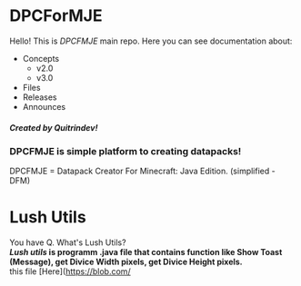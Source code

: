 # DPCForMJE
Hello! This is *DPCFMJE* main repo. Here you can see documentation about:
- Concepts
  - v2.0
  - v3.0
- Files
- Releases
- Announces
##### Created by Quitrindev!

### DPCFMJE is simple platform to creating datapacks!
DPCFMJE = Datapack Creator For Minecraft: Java Edition. (simplified - DFM)

# Lush Utils
You have Q. What's Lush Utils? <br>
***Lush utils* is programm .java file that contains function like Show Toast (Message), get Divice Width pixels, get Divice Height pixels.** <br>
this file [Here](https://blob.com/
